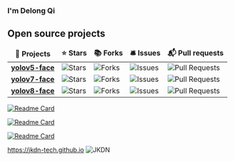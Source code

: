 ### I'm Delong Qi

<h2>Open source projects</h2>
<table>
  <thead align="center">
    <tr border: none;>
      <td><b>🎁 Projects</b></td>
      <td><b>⭐ Stars</b></td>
      <td><b>📚 Forks</b></td>
      <td><b>🛎 Issues</b></td>
      <td><b>📬 Pull requests</b></td>
    </tr>
  </thead>
  <tbody>
    <tr>
      <td><a href="https://github.com/deepcam-cn/yolov5-face"><b>yolov5-face</b></a></td>
      <td><img alt="Stars" src="https://img.shields.io/github/stars/deepcam-cn/yolov5-face?style=flat-square&labelColor=343b41"/></td>
      <td><img alt="Forks" src="https://img.shields.io/github/forks/deepcam-cn/yolov5-face?style=flat-square&labelColor=343b41"/></td>
      <td><img alt="Issues" src="https://img.shields.io/github/issues/deepcam-cn/yolov5-face?style=flat-square&labelColor=343b41"/></td>
      <td><img alt="Pull Requests" src="https://img.shields.io/github/issues-pr/deepcam-cn/yolov5-face?style=flat-square&labelColor=343b41"/></td>
    </tr>
    <tr>
      <td><a href="https://github.com/derronqi/yolov7-face"><b>yolov7-face</b></a></td>
      <td><img alt="Stars" src="https://img.shields.io/github/stars/derronqi/yolov7-face?style=flat-square&labelColor=343b41"/></td>
      <td><img alt="Forks" src="https://img.shields.io/github/forks/derronqi/yolov7-face?style=flat-square&labelColor=343b41"/></td>
      <td><img alt="Issues" src="https://img.shields.io/github/issues/derronqi/yolov7-face?style=flat-square&labelColor=343b41"/></td>
      <td><img alt="Pull Requests" src="https://img.shields.io/github/issues-pr/derronqi/yolov7-face?style=flat-square&labelColor=343b41"/></td>
    </tr>
	  <tr>
      <td><a href="https://github.com/derronqi/yolov8-face"><b>yolov8-face</b></a></td>
      <td><img alt="Stars" src="https://img.shields.io/github/stars/derronqi/yolov8-face?style=flat-square&labelColor=343b41"/></td>
      <td><img alt="Forks" src="https://img.shields.io/github/forks/derronqi/yolov8-face?style=flat-square&labelColor=343b41"/></td>
      <td><img alt="Issues" src="https://img.shields.io/github/issues/derronqi/yolov8-face?style=flat-square&labelColor=343b41"/></td>
      <td><img alt="Pull Requests" src="https://img.shields.io/github/issues-pr/derronqi/yolov8-face?style=flat-square&labelColor=343b41"/></td>
    </tr>
  </tbody>
</table>

[![Readme Card](https://github-readme-stats.vercel.app/api/pin/?username=deepcam-cn&repo=yolov5-face)](https://github.com/deepcam-cn/yolov5-face)

[![Readme Card](https://github-readme-stats.vercel.app/api/pin/?username=derronqi&repo=yolov7-face)](https://github.com/derronqi/yolov7-face)

[![Readme Card](https://github-readme-stats.vercel.app/api/pin/?username=derronqi&repo=yolov8-face)](https://github.com/derronqi/yolov8-face)

https://jkdn-tech.github.io
![JKDN](https://github.com/derronqi/derronqi/assets/34156011/2a9d5b5b-9758-421b-bba8-f807ebe1c095)
